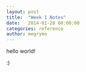 ```yaml
---
layout: post
title:  "Week 1 Notes"
date:   2014-01-28 00:00:00
categories: reference
author: megrymo
---
```


hello world!

:)
